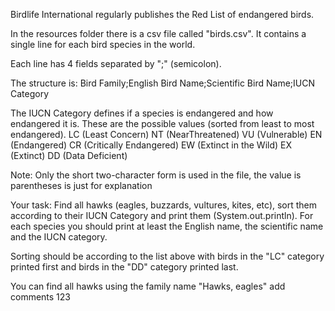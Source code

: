 
Birdlife International regularly publishes the Red List of endangered birds.

In the resources folder there is a csv file called "birds.csv".
It contains a single line for each bird species in the world.

Each line has 4 fields separated by ";" (semicolon).

The structure is:
Bird Family;English Bird Name;Scientific Bird Name;IUCN Category

The IUCN Category defines if a species is endangered and how endangered it is.
These are the possible values (sorted from least to most endangered).
LC (Least Concern)
NT (NearThreatened)
VU (Vulnerable)
EN (Endangered)
CR (Critically Endangered)
EW (Extinct in the Wild)
EX (Extinct)
DD (Data Deficient)

Note: Only the short two-character form is used in the file, the value is parentheses is just for explanation

Your task:
Find all hawks (eagles, buzzards, vultures, kites, etc), sort them according to their IUCN Category and print them (System.out.println).
For each species you should print at least the English name, the scientific name and the IUCN category.


Sorting should be according to the list above with birds in the "LC" category printed first and birds in the "DD" category printed last.

You can find all hawks using the family name "Hawks, eagles"
add comments 123

